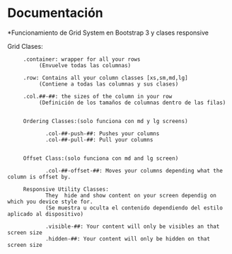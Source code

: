 Documentación
=============
*Funcionamiento de Grid System en Bootstrap 3 y clases responsive

Grid Clases: 
		
		 .container: wrapper for all your rows 
			  (Envuelve todas las columnas)

		 .row: Contains all your column classes [xs,sm,md,lg]
			  (Contiene a todas las columnas y sus clases)

		 .col.##-##: the sizes of the column in your row 
		 	  (Definición de los tamaños de columnas dentro de las filas) 

		 
		 Ordering Classes:(solo funciona con md y lg screens)

		 		.col-##-push-##: Pushes your columns
				.col-##-pull-##: Pull your columns	
		 

		 Offset Class:(solo funciona con md and lg screen)

		 		.col-##-offset-##: Moves your columns depending what the column is offset by.

		 Responsive Utility Classes: 
		 		They  hide and show content on your screen dependig on which you device style for.
		 		(Se muestra u oculta el contenido dependiendo del estilo aplicado al dispositivo)

		 		.visible-##: Your content will only be visibles an that screen size
		 		.hidden-##: Your content will only be hidden on that screen size


